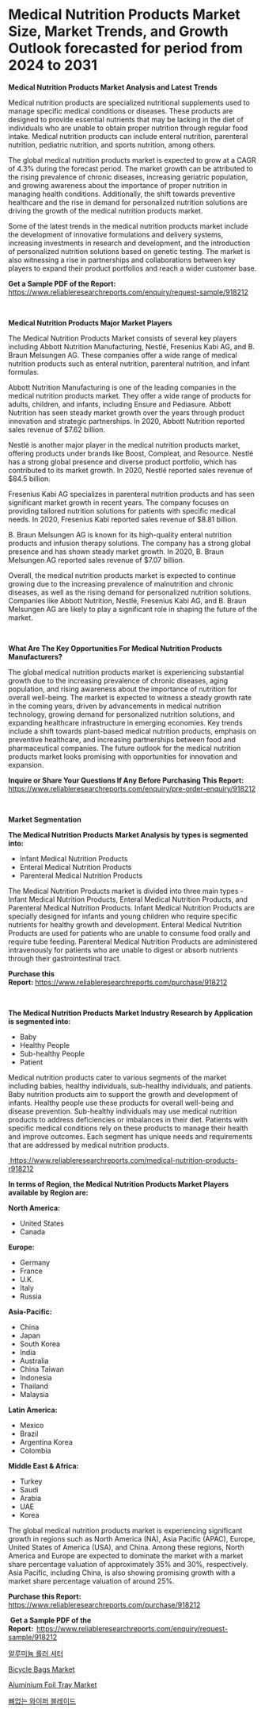 <p><h1>Medical Nutrition Products Market Size, Market Trends, and Growth Outlook forecasted for period from 2024 to 2031</h1></p><p><strong>Medical Nutrition Products Market Analysis and Latest Trends</strong></p>
<p><p>Medical nutrition products are specialized nutritional supplements used to manage specific medical conditions or diseases. These products are designed to provide essential nutrients that may be lacking in the diet of individuals who are unable to obtain proper nutrition through regular food intake. Medical nutrition products can include enteral nutrition, parenteral nutrition, pediatric nutrition, and sports nutrition, among others.</p><p>The global medical nutrition products market is expected to grow at a CAGR of 4.3% during the forecast period. The market growth can be attributed to the rising prevalence of chronic diseases, increasing geriatric population, and growing awareness about the importance of proper nutrition in managing health conditions. Additionally, the shift towards preventive healthcare and the rise in demand for personalized nutrition solutions are driving the growth of the medical nutrition products market.</p><p>Some of the latest trends in the medical nutrition products market include the development of innovative formulations and delivery systems, increasing investments in research and development, and the introduction of personalized nutrition solutions based on genetic testing. The market is also witnessing a rise in partnerships and collaborations between key players to expand their product portfolios and reach a wider customer base.</p></p>
<p><strong>Get a Sample PDF of the Report:&nbsp;</strong> <a href="https://www.reliableresearchreports.com/enquiry/request-sample/918212">https://www.reliableresearchreports.com/enquiry/request-sample/918212</a></p>
<p>&nbsp;</p>
<p><strong>Medical Nutrition Products Major Market Players</strong></p>
<p><p>The Medical Nutrition Products Market consists of several key players including Abbott Nutrition Manufacturing, Nestlé, Fresenius Kabi AG, and B. Braun Melsungen AG. These companies offer a wide range of medical nutrition products such as enteral nutrition, parenteral nutrition, and infant formulas.</p><p>Abbott Nutrition Manufacturing is one of the leading companies in the medical nutrition products market. They offer a wide range of products for adults, children, and infants, including Ensure and Pediasure. Abbott Nutrition has seen steady market growth over the years through product innovation and strategic partnerships. In 2020, Abbott Nutrition reported sales revenue of $7.62 billion.</p><p>Nestlé is another major player in the medical nutrition products market, offering products under brands like Boost, Compleat, and Resource. Nestlé has a strong global presence and diverse product portfolio, which has contributed to its market growth. In 2020, Nestlé reported sales revenue of $84.5 billion.</p><p>Fresenius Kabi AG specializes in parenteral nutrition products and has seen significant market growth in recent years. The company focuses on providing tailored nutrition solutions for patients with specific medical needs. In 2020, Fresenius Kabi reported sales revenue of $8.81 billion.</p><p>B. Braun Melsungen AG is known for its high-quality enteral nutrition products and infusion therapy solutions. The company has a strong global presence and has shown steady market growth. In 2020, B. Braun Melsungen AG reported sales revenue of $7.07 billion.</p><p>Overall, the medical nutrition products market is expected to continue growing due to the increasing prevalence of malnutrition and chronic diseases, as well as the rising demand for personalized nutrition solutions. Companies like Abbott Nutrition, Nestlé, Fresenius Kabi AG, and B. Braun Melsungen AG are likely to play a significant role in shaping the future of the market.</p></p>
<p>&nbsp;</p>
<p><strong>What Are The Key Opportunities For Medical Nutrition Products Manufacturers?</strong></p>
<p><p>The global medical nutrition products market is experiencing substantial growth due to the increasing prevalence of chronic diseases, aging population, and rising awareness about the importance of nutrition for overall well-being. The market is expected to witness a steady growth rate in the coming years, driven by advancements in medical nutrition technology, growing demand for personalized nutrition solutions, and expanding healthcare infrastructure in emerging economies. Key trends include a shift towards plant-based medical nutrition products, emphasis on preventive healthcare, and increasing partnerships between food and pharmaceutical companies. The future outlook for the medical nutrition products market looks promising with opportunities for innovation and expansion.</p></p>
<p><strong>Inquire or Share Your Questions If Any Before Purchasing This Report:</strong> <a href="https://www.reliableresearchreports.com/enquiry/pre-order-enquiry/918212">https://www.reliableresearchreports.com/enquiry/pre-order-enquiry/918212</a></p>
<p>&nbsp;</p>
<p><strong>Market Segmentation</strong></p>
<p><strong>The Medical Nutrition Products Market Analysis by types is segmented into:</strong></p>
<p><ul><li>Infant Medical Nutrition Products</li><li>Enteral Medical Nutrition Products</li><li>Parenteral Medical Nutrition Products</li></ul></p>
<p><p>The Medical Nutrition Products market is divided into three main types - Infant Medical Nutrition Products, Enteral Medical Nutrition Products, and Parenteral Medical Nutrition Products. Infant Medical Nutrition Products are specially designed for infants and young children who require specific nutrients for healthy growth and development. Enteral Medical Nutrition Products are used for patients who are unable to consume food orally and require tube feeding. Parenteral Medical Nutrition Products are administered intravenously for patients who are unable to digest or absorb nutrients through their gastrointestinal tract.</p></p>
<p><strong>Purchase this Report:&nbsp;</strong><a href="https://www.reliableresearchreports.com/purchase/918212">https://www.reliableresearchreports.com/purchase/918212</a></p>
<p>&nbsp;</p>
<p><strong>The Medical Nutrition Products Market Industry Research by Application is segmented into:</strong></p>
<p><ul><li>Baby</li><li>Healthy People</li><li>Sub-healthy People</li><li>Patient</li></ul></p>
<p><p>Medical nutrition products cater to various segments of the market including babies, healthy individuals, sub-healthy individuals, and patients. Baby nutrition products aim to support the growth and development of infants. Healthy people use these products for overall well-being and disease prevention. Sub-healthy individuals may use medical nutrition products to address deficiencies or imbalances in their diet. Patients with specific medical conditions rely on these products to manage their health and improve outcomes. Each segment has unique needs and requirements that are addressed by medical nutrition products.</p></p>
<p><a href="https://www.reliableresearchreports.com/medical-nutrition-products-r918212">&nbsp;https://www.reliableresearchreports.com/medical-nutrition-products-r918212</a></p>
<p><strong>In terms of Region, the Medical Nutrition Products Market Players available by Region are:</strong></p>
<p>
    <p> <strong> North America: </strong>
        <ul>
            <li>United States</li>
            <li>Canada</li>
        </ul>
        </p> 
    <p> <strong> Europe: </strong>
        <ul>
            <li>Germany</li>
            <li>France</li>
            <li>U.K.</li>
            <li>Italy</li>
            <li>Russia</li>
        </ul>
        </p> 
    <p> <strong> Asia-Pacific: </strong>
        <ul>
            <li>China</li>
            <li>Japan</li>
            <li>South Korea</li>
            <li>India</li>
            <li>Australia</li>
            <li>China Taiwan</li>
            <li>Indonesia</li>
            <li>Thailand</li>
            <li>Malaysia</li>
        </ul>
        </p> 
    <p> <strong> Latin America: </strong>
        <ul>
            <li>Mexico</li>
            <li>Brazil</li>
            <li>Argentina Korea</li>
            <li>Colombia</li>
        </ul>
        </p> 
    <p> <strong> Middle East & Africa: </strong>
        <ul>
            <li>Turkey</li>
            <li>Saudi</li>
            <li>Arabia</li>
            <li>UAE</li>
            <li>Korea</li>
        </ul>
    </p>
    </p>
<p><p>The global medical nutrition products market is experiencing significant growth in regions such as North America (NA), Asia Pacific (APAC), Europe, United States of America (USA), and China. Among these regions, North America and Europe are expected to dominate the market with a market share percentage valuation of approximately 35% and 30%, respectively. Asia Pacific, including China, is also showing promising growth with a market share percentage valuation of around 25%.</p></p>
<p><strong>Purchase this Report: </strong><a href="https://www.reliableresearchreports.com/purchase/918212">https://www.reliableresearchreports.com/purchase/918212</a></p>
<p>&nbsp;<strong>Get a Sample PDF of the Report:&nbsp;&nbsp;</strong><a href="https://www.reliableresearchreports.com/enquiry/request-sample/918212">https://www.reliableresearchreports.com/enquiry/request-sample/918212</a></p>
<p><strong></strong></p>
<p><p><a href="https://github.com/rsg307664904/Market-Research-Report-List-2/blob/main/555998750571.md">알루미늄 롤러 셔터</a></p><p><a href="https://www.linkedin.com/pulse/bicycle-bags-market-competitive-analysis-trends-forecast-qzpif?trackingId=criQrWpIgSuoR1lI9JTnpw%3D%3D">Bicycle Bags Market</a></p><p><a href="https://www.linkedin.com/pulse/aluminium-foil-tray-market-furnishes-information-share-trends-0esve">Aluminium Foil Tray Market</a></p><p><a href="https://github.com/PercyHagernes9778/Market-Research-Report-List-1/blob/main/263572250570.md">뼈없는 와이퍼 블레이드</a></p></p>